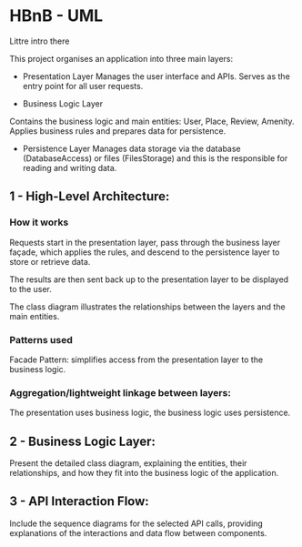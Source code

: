 
# HBnB - UML

Littre intro there

 This project organises an application into three main layers:
- Presentation Layer
Manages the user interface and APIs.
Serves as the entry point for all user requests.

- Business Logic Layer

Contains the business logic and main entities: User, Place, Review, Amenity.
Applies business rules and prepares data for persistence.

- Persistence Layer
Manages data storage via the database (DatabaseAccess) or files (FilesStorage) and this is the responsible for reading and writing data.

## 1 -  High-Level Architecture: 

### How it works

Requests start in the presentation layer, pass through the business layer façade, which applies the rules, and descend to the persistence layer to store or retrieve data.

The results are then sent back up to the presentation layer to be displayed to the user.

The class diagram illustrates the relationships between the layers and the main entities.

### Patterns used

Facade Pattern: simplifies access from the presentation layer to the business logic.

### Aggregation/lightweight linkage between layers:
 The presentation uses business logic, the business logic uses persistence.

## 2 - Business Logic Layer: 
Present the detailed class diagram, explaining the entities, their relationships, and how they fit into the business logic of the application.

## 3 - API Interaction Flow: 
Include the sequence diagrams for the selected API calls, providing explanations of the interactions and data flow between components.

